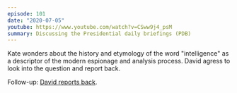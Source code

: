 ```yaml
---
episode: 101
date: "2020-07-05"
youtube: https://www.youtube.com/watch?v=CSww9j4_psM
summary: Discussing the Presidential daily briefings (PDB)
---
```


Kate wonders about the history and etymology of the word "intelligence" as a
descriptor of the modern espionage and analysis process. David agress to look
into the question and report back.

Follow-up: [David reports back](https://inlieuof.fun/episode/181).
